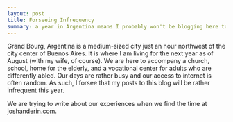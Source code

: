 ```yaml
---
layout: post
title: Forseeing Infrequency
summary: a year in Argentina means I probably won't be blogging here too frequently
---
```


Grand Bourg, Argentina is a medium-sized city just an hour northwest of the
city center of Buenos Aires. It is where I am living for the next
year as of August (with my wife, of course). We are here to accompany a
church, school, home for the elderly, and a vocational center for adults who
are differently abled. Our days are rather busy and our access to internet
is often random. As such, I forsee that my posts to this blog will be rather
infrequent this year.

We are trying to write about our experiences when we find the time at
[joshanderin.com](http://joshanderin.com).
